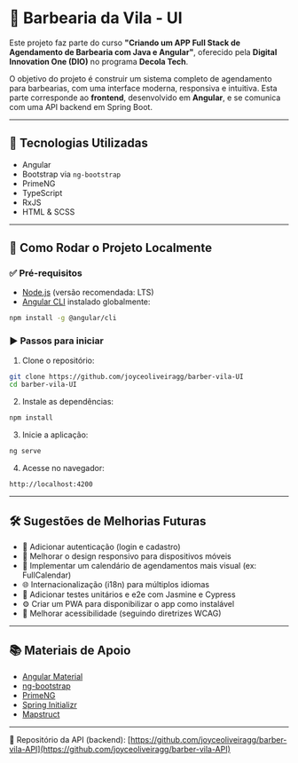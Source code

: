 # 💈 Barbearia da Vila - UI

Este projeto faz parte do curso **"Criando um APP Full Stack de Agendamento de Barbearia com Java e Angular"**, oferecido pela **Digital Innovation One (DIO)** no programa **Decola Tech**.

O objetivo do projeto é construir um sistema completo de agendamento para barbearias, com uma interface moderna, responsiva e intuitiva. Esta parte corresponde ao **frontend**, desenvolvido em **Angular**, e se comunica com uma API backend em Spring Boot.

---

## 🧩 Tecnologias Utilizadas

- Angular
- Bootstrap via `ng-bootstrap`
- PrimeNG
- TypeScript
- RxJS
- HTML & SCSS

---

## 🚀 Como Rodar o Projeto Localmente

### ✅ Pré-requisitos

- [Node.js](https://nodejs.org) (versão recomendada: LTS)
- [Angular CLI](https://angular.io/cli) instalado globalmente:

```bash
npm install -g @angular/cli
```

### ▶️ Passos para iniciar

1. Clone o repositório:

```bash
git clone https://github.com/joyceoliveiragg/barber-vila-UI
cd barber-vila-UI
```

2. Instale as dependências:

```bash
npm install
```

3. Inicie a aplicação:

```bash
ng serve
```

4. Acesse no navegador:

```
http://localhost:4200
```

---

## 🛠️ Sugestões de Melhorias Futuras

- 🔐 Adicionar autenticação (login e cadastro)
- 📱 Melhorar o design responsivo para dispositivos móveis
- 📆 Implementar um calendário de agendamentos mais visual (ex: FullCalendar)
- 🌐 Internacionalização (i18n) para múltiplos idiomas
- 🧪 Adicionar testes unitários e e2e com Jasmine e Cypress
- ⚙️ Criar um PWA para disponibilizar o app como instalável
- 🧏 Melhorar acessibilidade (seguindo diretrizes WCAG)

---

## 📚 Materiais de Apoio

- [Angular Material](https://material.angular.io)
- [ng-bootstrap](https://ng-bootstrap.github.io/#/home)
- [PrimeNG](https://primeng.org)
- [Spring Initializr](https://start.spring.io)
- [Mapstruct](https://mapstruct.org)

---

🔗 Repositório da API (backend): [https://github.com/joyceoliveiragg/barber-vila-API](https://github.com/joyceoliveiragg/barber-vila-API)
